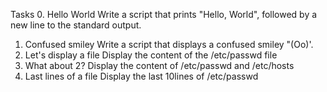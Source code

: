 Tasks
0. Hello World
Write a script that prints "Hello, World", followed by a new line to the standard output.
1. Confused smiley
Write a script that displays a confused smiley "(Oo)'.
2. Let's display a file
Display the content of the /etc/passwd file
3. What about 2?
Display the content of /etc/passwd and /etc/hosts
4. Last lines of a file
Display the last 10lines of /etc/passwd
